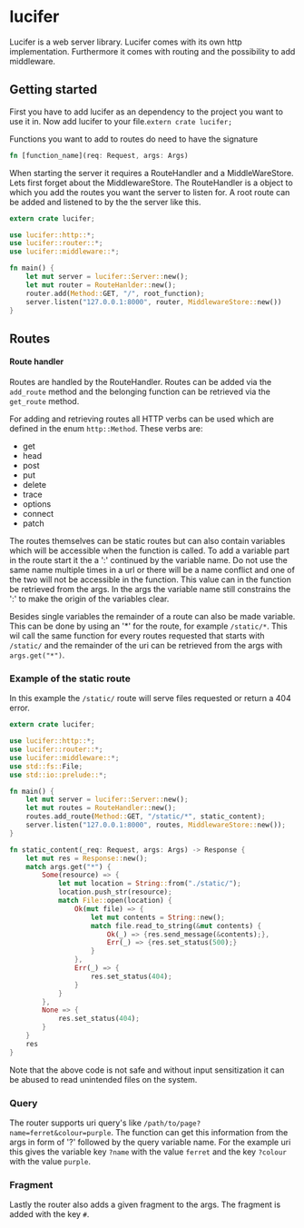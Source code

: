# lucifer
Lucifer is a web server library.
Lucifer comes with its own http implementation. 
Furthermore it comes with routing and the possibility to add middleware.

## Getting started ##
First you have to add lucifer as an dependency to the project you want to use it in.
Now add lucifer to your file.`extern crate lucifer;`

Functions you want to add to routes do need to have the signature
```rust
fn [function_name](req: Request, args: Args)
```
When starting the server it requires a RouteHandler and a MiddleWareStore.
Lets first forget about the MiddlewareStore. The RouteHandler is a object to which you add the routes you want the server to listen for.
A root route can be added and listened to by the the server like this.
```rust
extern crate lucifer;

use lucifer::http::*;
use lucifer::router::*;
use lucifer::middleware::*;

fn main() {
    let mut server = lucifer::Server::new();
    let mut router = RouteHanlder::new();
    router.add(Method::GET, "/", root_function);
    server.listen("127.0.0.1:8000", router, MiddlewareStore::new())
}
```

## Routes ##
#### Route handler ####
Routes are handled by the RouteHandler. Routes can be added via the `add_route` method and the belonging function can be retrieved via the `get_route` method.

For adding and retrieving routes all HTTP verbs can be used which are defined in the enum `http::Method`.
These verbs are:
- get
- head
- post
- put
- delete
- trace
- options
- connect
- patch

The routes themselves can be static routes but can also contain variables which will be accessible when the function is called.
To add a variable part in the route start it the a ':' continued by the variable name. Do not use the same name multiple times in a url or there will be a name conflict and one of the two will not be accessible in the function.
This value can in the function be retrieved from the args. In the args the variable name still constrains the ':' to make the origin of the variables clear.

Besides single variables the remainder of a route can also be made variable. This can be done by using an '*' for the route, for example `/static/*`. This wil call the same function for every routes requested that starts with `/static/` and the remainder of the uri can be retrieved from the args with `args.get("*")`.
### Example of the static route ###
In this example the `/static/` route will serve files requested or return a 404 error.
```rust
extern crate lucifer;

use lucifer::http::*;
use lucifer::router::*;
use lucifer::middleware::*;
use std::fs::File;
use std::io::prelude::*;

fn main() {
    let mut server = lucifer::Server::new();
    let mut routes = RouteHandler::new();
    routes.add_route(Method::GET, "/static/*", static_content);
    server.listen("127.0.0.1:8000", routes, MiddlewareStore::new());
}

fn static_content(_req: Request, args: Args) -> Response {
    let mut res = Response::new();
    match args.get("*") {
        Some(resource) => {
            let mut location = String::from("./static/");
            location.push_str(resource);
            match File::open(location) {
                Ok(mut file) => {
                    let mut contents = String::new();
                    match file.read_to_string(&mut contents) {
                        Ok(_) => {res.send_message(&contents);},
                        Err(_) => {res.set_status(500);}
                    }
                },
                Err(_) => {
                    res.set_status(404);
                }
            }
        },
        None => {
            res.set_status(404);
        }
    }
    res
}
```
Note that the above code is not safe and without input sensitization it can be abused to read unintended files on the system.

### Query ###
The router supports uri query's like `/path/to/page?name=ferret&colour=purple`. The function can get this information from the args in form of '?' followed by the query variable name.
For the example uri this gives the variable key `?name` with the value `ferret` and the key `?colour` with the value `purple`.

### Fragment ###
Lastly the router also adds a given fragment to the args. The fragment is added with the key `#`.